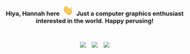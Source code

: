 <div align="center">
  <h3> Hiya, Hannah here &nbsp;<img src="./assets/wave.gif" width="30px">&nbsp; Just a computer graphics enthusiast interested in the world. Happy perusing!</h3>
  <br/>
  <p>
      <a target="_blank" href="https://www.linkedin.com/in/hannah-bollar/"><img src="https://img.shields.io/static/v1?label=&message=Linkedin&color=blue"/></a>&nbsp;&nbsp;&nbsp;&nbsp;<a target="_blank" href="https://www.hannahbollar.com"><img src="https://img.shields.io/static/v1?label=&message=Website&color=purple"/></a>&nbsp;&nbsp;&nbsp;&nbsp;<a target="_blank" href="https://www.hannahbollar.com/files/HannahBollar_Resume.pdf"><img src="https://img.shields.io/static/v1?label=&message=Resume&color=green"/></a>
  </p>
  <!--https://github.com/anuraghazra/github-readme-stats#github-stats-card-->
  <!--<br/>
  <img align="center" src="https://github-readme-stats-alpha-ashen.vercel.app/api?username=hanbollar&hide=contribs&include_all_commits=true&count_private=true&show_icons=true&theme=dark" alt="">
  <img align="center" src="https://github-readme-stats-alpha-ashen.vercel.app/api/top-langs/?username=hanbollar&count_private=true&langs_count=6&layout=compact&theme=dark" alt="">
  <br/><br/>-->
</div>
